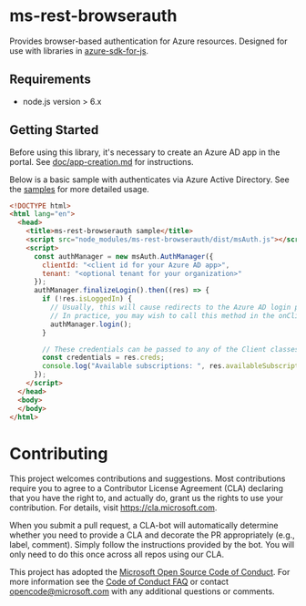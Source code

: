# ms-rest-browserauth

Provides browser-based authentication for Azure resources. Designed for use with libraries in [azure-sdk-for-js](https://github.com/Azure/azure-sdk-for-js).

## Requirements

- node.js version > 6.x

## Getting Started
Before using this library, it's necessary to create an Azure AD app in the portal. See [doc/app-creation.md](doc/app-creation.md) for instructions.

Below is a basic sample with authenticates via Azure Active Directory. See the [samples](samples) for more detailed usage.

```html
<!DOCTYPE html>
<html lang="en">
  <head>
    <title>ms-rest-browserauth sample</title>
    <script src="node_modules/ms-rest-browserauth/dist/msAuth.js"></script>
    <script>
      const authManager = new msAuth.AuthManager({
        clientId: "<client id for your Azure AD app>",
        tenant: "<optional tenant for your organization>"
      });
      authManager.finalizeLogin().then((res) => {
        if (!res.isLoggedIn) {
          // Usually, this will cause redirects to the Azure AD login page.
          // In practice, you may wish to call this method in the onClick for a login button on the page.
          authManager.login();
        }

        // These credentials can be passed to any of the Client classes provided in azure-sdk-for-js to authenticate
        const credentials = res.creds;
        console.log("Available subscriptions: ", res.availableSubscriptions);
      });
    </script>
  </head>
  <body>
  </body>
</html>
```

# Contributing

This project welcomes contributions and suggestions.  Most contributions require you to agree to a
Contributor License Agreement (CLA) declaring that you have the right to, and actually do, grant us
the rights to use your contribution. For details, visit https://cla.microsoft.com.

When you submit a pull request, a CLA-bot will automatically determine whether you need to provide
a CLA and decorate the PR appropriately (e.g., label, comment). Simply follow the instructions
provided by the bot. You will only need to do this once across all repos using our CLA.

This project has adopted the [Microsoft Open Source Code of Conduct](https://opensource.microsoft.com/codeofconduct/).
For more information see the [Code of Conduct FAQ](https://opensource.microsoft.com/codeofconduct/faq/) or
contact [opencode@microsoft.com](mailto:opencode@microsoft.com) with any additional questions or comments.
